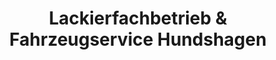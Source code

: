 ---
title: "Lackierfachbetrieb & Fahrzeugservice Hundshagen"
url: /duenwald/lackierfachbetrieb-und-fahrzeugservice-hundshagen/
shop: Autowerkstatt
---